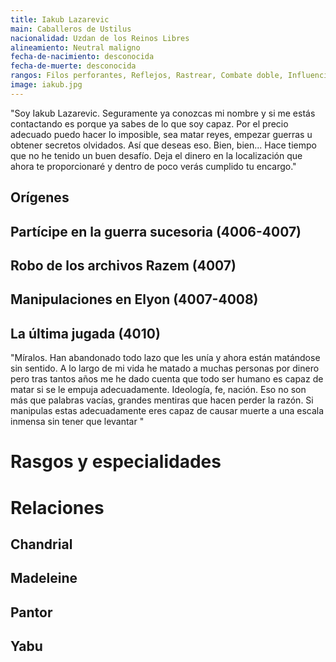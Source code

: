 ```yaml
---
title: Iakub Lazarevic
main: Caballeros de Ustilus
nacionalidad: Uzdan de los Reinos Libres
alineamiento: Neutral maligno
fecha-de-nacimiento: desconocida
fecha-de-muerte: desconocida
rangos: Filos perforantes, Reflejos, Rastrear, Combate doble, Influenciar
image: iakub.jpg
---
```


"Soy Iakub Lazarevic. Seguramente ya conozcas mi nombre y si me estás contactando es porque ya sabes de lo que soy capaz. Por el precio adecuado puedo hacer lo imposible, sea matar reyes, empezar guerras u obtener secretos olvidados. Así que deseas eso. Bien, bien... Hace tiempo que no he tenido un buen desafío. Deja el dinero en la localización que ahora te proporcionaré y dentro de poco verás cumplido tu encargo."

## Orígenes



## Partícipe en la guerra sucesoria (4006-4007)



## Robo de los archivos Razem (4007)



## Manipulaciones en Elyon (4007-4008)



## La última jugada (4010)

"Míralos. Han abandonado todo lazo que les unía y ahora están matándose sin sentido. A lo largo de mi vida he matado a muchas personas por dinero pero tras tantos años me he dado cuenta que todo ser humano es capaz de matar si se le empuja adecuadamente. Ideología, fe, nación. Eso no son más que palabras vacías, grandes mentiras que hacen perder la razón. Si manipulas estas adecuadamente eres capaz de causar muerte a una escala inmensa sin tener que levantar "

# Rasgos y especialidades



# Relaciones

## Chandrial

## Madeleine

## Pantor

## Yabu